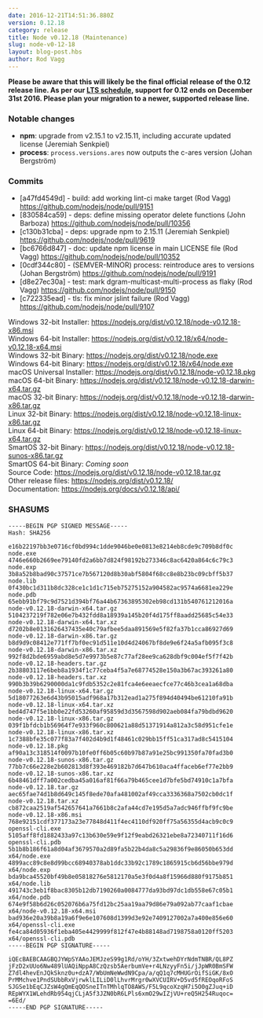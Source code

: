 ```yaml
---
date: 2016-12-21T14:51:36.880Z
version: 0.12.18
category: release
title: Node v0.12.18 (Maintenance)
slug: node-v0-12-18
layout: blog-post.hbs
author: Rod Vagg
---
```


**Please be aware that this will likely be the final official release of the 0.12 release line. As per our [LTS schedule](https://github.com/nodejs/LTS/#lts-schedule), support for 0.12 ends on December 31st 2016. Please plan your migration to a newer, supported release line.**

### Notable changes

* **npm**: upgrade from v2.15.1 to v2.15.11, including accurate updated license (Jeremiah Senkpiel)
* **process**: `process.versions.ares` now outputs the c-ares version (Johan Bergström)

### Commits

* [a47fd4549d] - build: add working lint-ci make target (Rod Vagg) https://github.com/nodejs/node/pull/9151
* [830584ca59] - deps: define missing operator delete functions (John Barboza) https://github.com/nodejs/node/pull/10356
* [c130b31cba] - deps: upgrade npm to 2.15.11 (Jeremiah Senkpiel) https://github.com/nodejs/node/pull/9619
* [bc6766d847] - doc: update npm license in main LICENSE file (Rod Vagg) https://github.com/nodejs/node/pull/10352
* [0cdf344c80] - (SEMVER-MINOR) process: reintroduce ares to versions (Johan Bergström) https://github.com/nodejs/node/pull/9191
* [d8e27ec30a] - test: mark dgram-multicast-multi-process as flaky (Rod Vagg) https://github.com/nodejs/node/pull/9150
* [c722335ead] - tls: fix minor jslint failure (Rod Vagg) https://github.com/nodejs/node/pull/9107

Windows 32-bit Installer: https://nodejs.org/dist/v0.12.18/node-v0.12.18-x86.msi<br>
Windows 64-bit Installer: https://nodejs.org/dist/v0.12.18/x64/node-v0.12.18-x64.msi<br>
Windows 32-bit Binary: https://nodejs.org/dist/v0.12.18/node.exe<br>
Windows 64-bit Binary: https://nodejs.org/dist/v0.12.18/x64/node.exe<br>
macOS Universal Installer: https://nodejs.org/dist/v0.12.18/node-v0.12.18.pkg<br>
macOS 64-bit Binary: https://nodejs.org/dist/v0.12.18/node-v0.12.18-darwin-x64.tar.gz<br>
macOS 32-bit Binary: https://nodejs.org/dist/v0.12.18/node-v0.12.18-darwin-x86.tar.gz<br>
Linux 32-bit Binary: https://nodejs.org/dist/v0.12.18/node-v0.12.18-linux-x86.tar.gz<br>
Linux 64-bit Binary: https://nodejs.org/dist/v0.12.18/node-v0.12.18-linux-x64.tar.gz<br>
SmartOS 32-bit Binary: https://nodejs.org/dist/v0.12.18/node-v0.12.18-sunos-x86.tar.gz<br>
SmartOS 64-bit Binary: *Coming soon*<br>
Source Code: https://nodejs.org/dist/v0.12.18/node-v0.12.18.tar.gz<br>
Other release files: https://nodejs.org/dist/v0.12.18/<br>
Documentation: https://nodejs.org/docs/v0.12.18/api/

### SHASUMS

```
-----BEGIN PGP SIGNED MESSAGE-----
Hash: SHA256

e16b22197bb3e0716cf0bd994c1dde9046be0e0813e8214eb8cde9c709b8df0c  node.exe
4746e660b2669ee79140fd2a6bb7d824f98192b273346c8ac6420a864c6c79c3  node.exp
3b8a52b8bad90c37571ce7b567120d8b30abf5804f68cc8e8b23bc09cbff5b37  node.lib
0f430bc1d311b8dc328ce1c1d1c715eb75275152a904582ac9574a6681ea229e  node.pdb
65ebb91bf79c9d7521d394bf76a44b67363895302eb98cd131b540761212016a  node-v0.12.18-darwin-x64.tar.gz
5104237219f782e06e7b432fdd8a18939a145b20f4d175ff8aadd25685c54e33  node-v0.12.18-darwin-x64.tar.xz
d7202b8e0131626437435e40c79afbee5daa891569e5f82fa37b1cca86927d69  node-v0.12.18-darwin-x86.tar.gz
b8d9d9c08412e771ff7bf0ec91d511e10d4d24067bf8de9e6f24a5afb095f3c8  node-v0.12.18-darwin-x86.tar.xz
992f8d2bde6959abd8e5d7e9973b5e87c77af28ee9ca628dbf9c004ef5f7f42b  node-v0.12.18-headers.tar.gz
2b38803117e6beb8a1934f1c77ceba4f5a7e68774528e150a3b67ac393261a80  node-v0.12.18-headers.tar.xz
990b3b39b6290000da1c9fdb5352c2e81fca4e6eeaecfce77c46b3cea1a68dba  node-v0.12.18-linux-x64.tar.gz
5d18077263e6d43b95015adf968a17b312ead1a275f894d40494be61210fa91b  node-v0.12.18-linux-x64.tar.xz
bed4d747f5e1bb0e22fd53260af95859d3d3567598d902aeb084fa79bdbd9620  node-v0.12.18-linux-x86.tar.gz
039f1bfdcb1b56964f7e933f960c800621a88d51371914a812a3c58d951cfe1e  node-v0.12.18-linux-x86.tar.xz
1c7388bfe35c077f83a7f402d4b9d1f48461c029bb15ff51ca317ad8c5415104  node-v0.12.18.pkg
af90a13c318514f0097b10fe0ff6b05c60b97b87a91e25bc991350fa70fad3b0  node-v0.12.18-sunos-x86.tar.gz
77bb7c66e228e2b602813d8f393e469182b7d647b610aca4ffaceb6ef77e2bb9  node-v0.12.18-sunos-x86.tar.xz
6b48461dff7a002cedba45a016af81f66a79b465cee1d7bfe5bd74910c1a7bfa  node-v0.12.18.tar.gz
aec65fae74d1b8d649c145f8ede70afa481002af49cca3336368a7502cb0dc1f  node-v0.12.18.tar.xz
cb872caa2519af542657641a7661b8c2afa44cd7e195d5a7adc946ffbf9fc9be  node-v0.12.18-x86.msi
768e92151cdf377173a23e77848d411f4ec4110df920ff75a56355d4acb9c0c9  openssl-cli.exe
5105aff8fd1882433a97c13b630e59e9f12f9eabd26321ebe8a72340711f16d6  openssl-cli.pdb
5b1b8b186f61a8d04af3679570a2d89fa5b22b4da8c5a29836f9e86050b653dd  x64/node.exe
4899acc89c8e8d99bcc68940378ab1ddc33b92c1789c1865915cb6d56bbe979d  x64/node.exp
bda9bca45520bf49b8e05818276e5812170a5e3f0d4a8f15966d880f9175b851  x64/node.lib
491743c3eb1f8bac8305b12db7190260a0084777da93bd97dc1db558e67c05b1  x64/node.pdb
674e9f58b6d26c052076b6a75fd12bc25aa19aa79d86e79a092ab77caaf1cbae  x64/node-v0.12.18-x64.msi
bad936e20a39b8a19a6f9e6e107608d1399d3e92e7409127002a7a400e856e60  x64/openssl-cli.exe
fe4ca84d05936f1eba405e4429999f812f47e4b88148ad7198758a0120ff5203  x64/openssl-cli.pdb
-----BEGIN PGP SIGNATURE-----

iQEcBAEBCAAGBQJYWpSYAAoJEMJzeS99g1Rd/oYH/3ZxtwehDYrNdmTNBR/QL8PZ
jFzD2xUUo6Nw489lUAQiNppA8CzQzsb5AerbumVe+r4LNzyyFn5i/jJpWR0BmSFW
Z7dl4hevEnJQkSknz0u+dzA7/WbUmNeWwdN9Cpa/a/qQ1q7cMHUGrOifSiGK/8xO
PrMMchve1PndSUbbRxVjrwklLILiD0lLhvrMrgr0wXVCUIRV+D5vd5fREOqoRFoS
SJGSe1bEqCJZsW4gQmEqQOSneITnTMhlqTO8AWS/F5L9qcoXzqH7i5O0gZJuq+iD
REpWYX1WLehdRb954qjCLjA5f3JZN0bR6LPls6xmO29wIZjVU+reQ5H254Ruqoc=
=6Ed/
-----END PGP SIGNATURE-----

```
